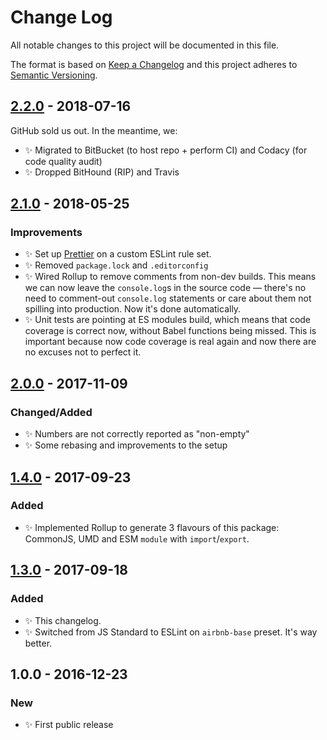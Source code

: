 # Change Log

All notable changes to this project will be documented in this file.

The format is based on [Keep a Changelog](http://keepachangelog.com/)
and this project adheres to [Semantic Versioning](http://semver.org/).

## [2.2.0] - 2018-07-16

GitHub sold us out. In the meantime, we:

- ✨ Migrated to BitBucket (to host repo + perform CI) and Codacy (for code quality audit)
- ✨ Dropped BitHound (RIP) and Travis

## [2.1.0] - 2018-05-25

### Improvements

- ✨ Set up [Prettier](https://prettier.io) on a custom ESLint rule set.
- ✨ Removed `package.lock` and `.editorconfig`
- ✨ Wired Rollup to remove comments from non-dev builds. This means we can now leave the `console.log`s in the source code — there's no need to comment-out `console.log` statements or care about them not spilling into production. Now it's done automatically.
- ✨ Unit tests are pointing at ES modules build, which means that code coverage is correct now, without Babel functions being missed. This is important because now code coverage is real again and now there are no excuses not to perfect it.

## [2.0.0] - 2017-11-09

### Changed/Added

- ✨ Numbers are not correctly reported as "non-empty"
- ✨ Some rebasing and improvements to the setup

## [1.4.0] - 2017-09-23

### Added

- ✨ Implemented Rollup to generate 3 flavours of this package: CommonJS, UMD and ESM `module` with `import`/`export`.

## [1.3.0] - 2017-09-18

### Added

- ✨ This changelog.
- ✨ Switched from JS Standard to ESLint on `airbnb-base` preset. It's way better.

## 1.0.0 - 2016-12-23

### New

- ✨ First public release

[2.2.0]: https://bitbucket.org/codsen/util-nonempty/branches/compare/v2.2.0%0Dv2.1.2#diff
[2.1.0]: https://bitbucket.org/codsen/util-nonempty/branches/compare/v2.1.0%0Dv2.0.4#diff
[2.0.0]: https://bitbucket.org/codsen/util-nonempty/branches/compare/v2.0.0%0Dv1.4.2#diff
[1.4.0]: https://bitbucket.org/codsen/util-nonempty/branches/compare/v1.4.0%0Dv1.3.3#diff
[1.3.0]: https://bitbucket.org/codsen/util-nonempty/branches/compare/v1.3.0%0Dv1.2.2#diff
